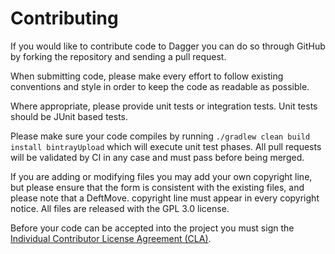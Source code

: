 Contributing
============

If you would like to contribute code to Dagger you can do so through GitHub by
forking the repository and sending a pull request.

When submitting code, please make every effort to follow existing conventions
and style in order to keep the code as readable as possible.  

Where appropriate, please provide unit tests or integration tests. Unit tests
should be JUnit based tests.

Please make sure your code compiles by running `./gradlew clean build install bintrayUpload` which will
execute unit test phases. All pull requests will be validated by CI in any case
and must pass before being merged.

If you are adding or modifying files you may add your own copyright line, but
please ensure that the form is consistent with the existing files, and please
note that a DeftMove. copyright line must appear in every copyright notice.
All files are released with the GPL 3.0 license.

Before your code can be accepted into the project you must sign the
[Individual Contributor License Agreement (CLA)][1].


 [1]: https://docs.google.com/forms/d/1W_5c7_3hVoIN1U5yMlg90OZhvLyOT4k895n3DHZPOUs
